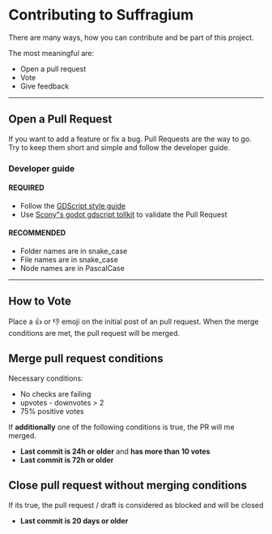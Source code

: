 # Contributing to Suffragium

There are many ways, how you can contribute and be part of this project.

The most meaningful are:

- Open a pull request
- Vote
- Give feedback

---

## Open a Pull Request

If you want to add a feature or fix a bug. Pull Requests are the way to go. Try to keep them short and simple and follow the developer guide.

### Developer guide

#### REQUIRED

- Follow the [GDScript style guide](https://docs.godotengine.org/en/stable/tutorials/scripting/gdscript/gdscript_styleguide.html#gdscript-style-guide)
- Use [Scony"s godot gdscript tollkit](https://github.com/Scony/godot-gdscript-toolkit/) to validate the Pull Request

#### RECOMMENDED

- Folder names are in snake_case
- File names are in snake_case
- Node names are in PascalCase

---

## How to Vote

Place a :+1: or :-1: emoji on the initial post of an pull request. When the merge conditions are met, the pull request will be merged.

## Merge pull request conditions

Necessary conditions:
- No checks are failing
- upvotes - downvotes > 2
- 75% positive votes

If **additionally** one of the following conditions is true, the PR will me merged.
- **Last commit is 24h or older** and **has more than 10 votes**
- **Last commit is 72h or older**

## Close pull request without merging conditions

If its true, the pull request / draft is considered as blocked and will be closed

- **Last commit is 20 days or older**
